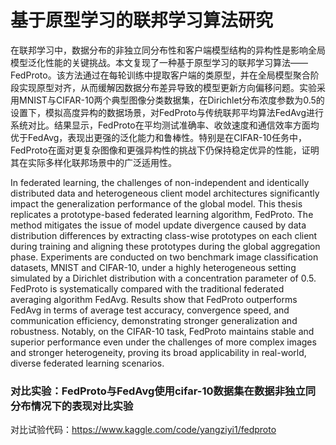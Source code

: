 # 基于原型学习的联邦学习算法研究
在联邦学习中，数据分布的非独立同分布性和客户端模型结构的异构性是影响全局模型泛化性能的关键挑战。本文复现了一种基于原型学习的联邦学习算法——FedProto。该方法通过在每轮训练中提取客户端的类原型，并在全局模型聚合阶段实现原型对齐，从而缓解因数据分布差异导致的模型更新方向偏移问题。实验采用MNIST与CIFAR-10两个典型图像分类数据集，在Dirichlet分布浓度参数为0.5的设置下，模拟高度异构的数据场景，对FedProto与传统联邦平均算法FedAvg进行系统对比。结果显示，FedProto在平均测试准确率、收敛速度和通信效率方面均优于FedAvg，表现出更强的泛化能力和鲁棒性。特别是在CIFAR-10任务中，FedProto在面对更复杂图像和更强异构性的挑战下仍保持稳定优异的性能，证明其在实际多样化联邦场景中的广泛适用性。

In federated learning, the challenges of non-independent and identically distributed data and heterogeneous client model architectures significantly impact the generalization performance of the global model. This thesis replicates a prototype-based federated learning algorithm, FedProto. The method mitigates the issue of model update divergence caused by data distribution differences by extracting class-wise prototypes on each client during training and aligning these prototypes during the global aggregation phase. Experiments are conducted on two benchmark image classification datasets, MNIST and CIFAR-10, under a highly heterogeneous setting simulated by a Dirichlet distribution with a concentration parameter of 0.5. FedProto is systematically compared with the traditional federated averaging algorithm FedAvg. Results show that FedProto outperforms FedAvg in terms of average test accuracy, convergence speed, and communication efficiency, demonstrating stronger generalization and robustness. Notably, on the CIFAR-10 task, FedProto maintains stable and superior performance even under the challenges of more complex images and stronger heterogeneity, proving its broad applicability in real-world, diverse federated learning scenarios.


### 对比实验：FedProto与FedAvg使用cifar-10数据集在数据非独立同分布情况下的表现对比实验
对比试验代码：https://www.kaggle.com/code/yangziyi1/fedproto
